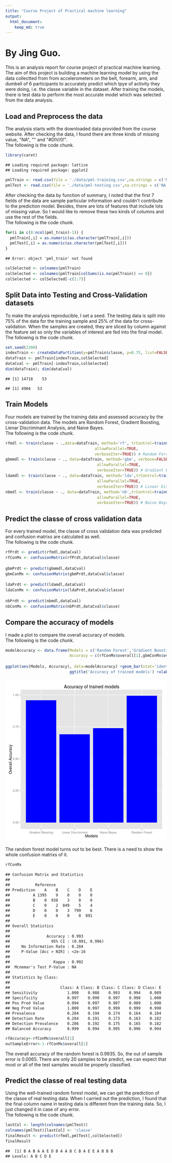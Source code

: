 ```yaml
---
title: "Course Project of Practical machine learning"
output: 
  html_document:
    keep_md: true
---
```

# By Jing Guo.        
    
This is an analysis report for course project of practical machine learning. The aim of this project is building a machine learning model by using the data collectted from from accelerometers on the belt, forearm, arm, and dumbell of 6 participants to accurately predict which tpye of activity they were doing, i.e. the classe variable in the dataset. After training the models, there is test data to perform the most accurate model which was selected from the data analysis.          
    
## Load and Preprocess the data

The analysis starts with the downloaded data provided from the course website. After checking the data, I found there are three kinds of missing value, "NA", "" and "#DIV/0!".       
The following is the code chunk.        
    

```r
library(caret)
```

```
## Loading required package: lattice
## Loading required package: ggplot2
```

```r
pmlTrain <- read.csv(file = './data/pml-training.csv',na.strings = c('NA','#DIV/0!',''))
pmlTest <- read.csv(file = './data/pml-testing.csv',na.strings = c('NA','#DIV/0!',''))
```
    
After checking the data by function of summary, I noted that the first 7 fields of the data are sample particular information and couldn't contribute to the prediction model. Besides, there are lots of features that include lots of missing value. So I would like to remove these two kinds of columns and use the rest of the fields.   
The following is the code chunk.        
        

```r
for(i in c(8:ncol(pml_train)-1)) {
  pmlTrain[,i] = as.numeric(as.character(pmlTrain[,i]))
  pmlTest[,i] = as.numeric(as.character(pmlTest[,i]))
}
```

```
## Error: object 'pml_train' not found
```

```r
colSelected <- colnames(pmlTrain)
colSelected <- colnames(pmlTrain[colSums(is.na(pmlTrain)) == 0])
colSelected <- colSelected[-c(1:7)]
```

## Split Data into Testing and Cross-Validation datasets
    
To make the analysis reproducible, I set a seed. The testing data is split into 75% of the data for the training sample and 25% of the data for cross-validation. When the samples are created, they are sliced by column against the feature set so only the variables of interest are fed into the final model.   
The following is the code chunk.        


```r
set.seed(2300)
indexTrain <- createDataPartition(y=pmlTrain$classe, p=0.75, list=FALSE)
dataTrain <- pmlTrain[indexTrain,colSelected]
dataCval <- pmlTrain[-indexTrain,colSelected]
dim(dataTrain); dim(dataCval)
```

```
## [1] 14718    53
```

```
## [1] 4904   53
```

## Train Models
    
Four models are trained by the training data and assessed accuracy by the cross-validation data. The models are Random Forest, Gradient Boosting, Lienar Discriminant Analysis, and Naive Bayes.       
The following is the code chunk.        


```r
rfmdl <- train(classe ~ .,data=dataTrain, method='rf', trControl=trainControl(method="cv", number=5, 
                                       allowParallel=TRUE, 
                                       verboseIter=TRUE)) # Random Forrest
gbmmdl <- train(classe ~ ., data=dataTrain, method='gbm', verbose=FALSE,trControl=trainControl(method="cv", number=5, 
                                        allowParallel=TRUE, 
                                        verboseIter=TRUE)) # Gradient Boosting
ldamdl <- train(classe ~ ., data=dataTrain, method='lda',trControl=trainControl(method="cv", number=5, 
                                        allowParallel=TRUE, 
                                        verboseIter=TRUE)) # Linear Discriminant Analysis
nbmdl <- train(classe ~ ., data=dataTrain, method='nb',trControl=trainControl(method="cv", number=5, 
                                        allowParallel=TRUE, 
                                        verboseIter=TRUE)) # Naive Bayes
```

## Predict the classe of cross validation data
    
For every trained model, the classe of cross validation data was predicted and confusion matrixs are calculated as well.    
The following is the code chunk.        


```r
rfPrdt <- predict(rfmdl,dataCval)
rfConMx <- confusionMatrix(rfPrdt,dataCval$classe)

gbmPrdt <- predict(gbmmdl,dataCval)
gbmConMx <- confusionMatrix(gbmPrdt,dataCval$classe)

ldaPrdt <- predict(ldamdl,dataCval)
ldaConMx <- confusionMatrix(ldaPrdt,dataCval$classe)

nbPrdt <- predict(nbmdl,dataCval)
nbConMx <- confusionMatrix(nbPrdt,dataCval$classe)
```

## Compare the accuracy of models 

I made a plot to compare the overall accuracy of models.        
The following is the code chunk.


```r
modelAccuracy <- data.frame(Models = c('Random Forest','Gradient Boosting','Linear Discriminant','Naive Bayes'),
                            Accuracy = c(rfConMx$overall[1],gbmConMx$overall[1],ldaConMx$overall[1],nbConMx$overall[1]))

ggplot(aes(Models, Accuracy), data=modelAccuracy) +geom_bar(stat='identity',fill = 'blue') +
                            ggtitle('Accuracy of trained models') +xlab('Models') +ylab('Overall Accuracy')
```

![plot of chunk unnamed-chunk-6](figure/unnamed-chunk-6.png) 
          
The random forest model turns out to be best. There is a need to show the whole confusion matrixs of it. 


```r
rfConMx
```

```
## Confusion Matrix and Statistics
## 
##           Reference
## Prediction    A    B    C    D    E
##          A 1395    9    0    0    0
##          B    0  938    3    0    0
##          C    0    2  849    5    4
##          D    0    0    3  799    6
##          E    0    0    0    0  891
## 
## Overall Statistics
##                                         
##                Accuracy : 0.993         
##                  95% CI : (0.991, 0.996)
##     No Information Rate : 0.284         
##     P-Value [Acc > NIR] : <2e-16        
##                                         
##                   Kappa : 0.992         
##  Mcnemar's Test P-Value : NA            
## 
## Statistics by Class:
## 
##                      Class: A Class: B Class: C Class: D Class: E
## Sensitivity             1.000    0.988    0.993    0.994    0.989
## Specificity             0.997    0.999    0.997    0.998    1.000
## Pos Pred Value          0.994    0.997    0.987    0.989    1.000
## Neg Pred Value          1.000    0.997    0.999    0.999    0.998
## Prevalence              0.284    0.194    0.174    0.164    0.184
## Detection Rate          0.284    0.191    0.173    0.163    0.182
## Detection Prevalence    0.286    0.192    0.175    0.165    0.182
## Balanced Accuracy       0.999    0.994    0.995    0.996    0.994
```

```r
rfAccuracy<-rfConMx$overall[1]
outSampleError<-1-rfConMx$overall[1]
```

The overall accuracy of the random forest is 0.9935. So, the out of sample error is 0.0065. There are only 20 samples to be predict, we can expect that most or all of the test samples would be properly classified.    
    
## Predict the classe of real testing data 

Using the well-trained random forest model, we can get the prediction of the classe of real testing data. When I carried out the prediction, I found that the final column name in testing data is different from the training data. So, I just changed it in case of any error.            
The following is the code chunk.
    

```r
lastCol <- length(colnames(pmlTest))
colnames(pmlTest)[lastCol] <- 'classe'
finalResult <- predict(rfmdl,pmlTest[,colSelected])
finalResult
```

```
##  [1] B A B A A E D B A A B C B A E E A B B B
## Levels: A B C D E
```
